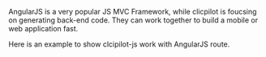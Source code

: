 AngularJS is a very popular JS MVC Framework, while clicpilot is foucsing on generating back-end code. They can work together to build a mobile or web application fast.

Here is an example to show clcipilot-js work with AngularJS route.
